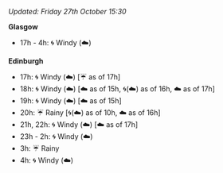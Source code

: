 *Updated: Friday 27th October 15:30*

**Glasgow**

* 17h - 4h: :cyclone: Windy (:cloud:)

**Edinburgh**

* 17h: :cyclone: Windy (:cloud:) [:umbrella: as of 17h]
* 18h: :cyclone: Windy (:cloud:) [:cloud: as of 15h, :cyclone:(:cloud:) as of 16h, :cloud: as of 17h]
* 19h: :cyclone: Windy (:cloud:) [:cloud: as of 15h]
* 20h: :umbrella: Rainy [:cyclone:(:cloud:) as of 10h, :cloud: as of 16h]
* 21h, 22h: :cyclone: Windy (:cloud:) [:cloud: as of 17h]
* 23h - 2h: :cyclone: Windy (:cloud:)
* 3h: :umbrella: Rainy
* 4h: :cyclone: Windy (:cloud:)
